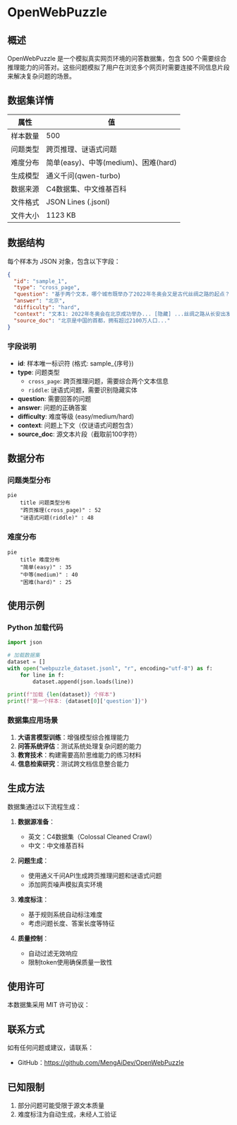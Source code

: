 # OpenWebPuzzle

## 概述

OpenWebPuzzle 是一个模拟真实网页环境的问答数据集，包含 500 个需要综合推理能力的问答对。这些问题模拟了用户在浏览多个网页时需要连接不同信息片段来解决复杂问题的场景。

## 数据集详情

| 属性 | 值 |
|------|----|
| 样本数量 | 500 |
| 问题类型 | 跨页推理、谜语式问题 |
| 难度分布 | 简单(easy)、中等(medium)、困难(hard) |
| 生成模型 | 通义千问(qwen-turbo) |
| 数据来源 | C4数据集、中文维基百科 |
| 文件格式 | JSON Lines (.jsonl) |
| 文件大小 | 1123 KB |

## 数据结构

每个样本为 JSON 对象，包含以下字段：

```json
{
  "id": "sample_1",
  "type": "cross_page",
  "question": "基于两个文本，哪个城市既举办了2022年冬奥会又是古代丝绸之路的起点？",
  "answer": "北京",
  "difficulty": "hard",
  "context": "文本1: 2022年冬奥会在北京成功举办... [隐藏] ...丝绸之路从长安出发...",
  "source_doc": "北京是中国的首都，拥有超过2100万人口..."
}
```

### 字段说明

- **id**: 样本唯一标识符 (格式: sample_{序号})
- **type**: 问题类型
  - `cross_page`: 跨页推理问题，需要综合两个文本信息
  - `riddle`: 谜语式问题，需要识别隐藏实体
- **question**: 需要回答的问题
- **answer**: 问题的正确答案
- **difficulty**: 难度等级 (easy/medium/hard)
- **context**: 问题上下文（仅谜语式问题包含）
- **source_doc**: 源文本片段（截取前100字符）

## 数据分布

### 问题类型分布
```mermaid
pie
    title 问题类型分布
    "跨页推理(cross_page)" : 52
    "谜语式问题(riddle)" : 48
```

### 难度分布
```mermaid
pie
    title 难度分布
    "简单(easy)" : 35
    "中等(medium)" : 40
    "困难(hard)" : 25
```

## 使用示例

### Python 加载代码

```python
import json

# 加载数据集
dataset = []
with open("webpuzzle_dataset.jsonl", "r", encoding="utf-8") as f:
    for line in f:
        dataset.append(json.loads(line))

print(f"加载 {len(dataset)} 个样本")
print(f"第一个样本: {dataset[0]['question']}")
```

### 数据集应用场景

1. **大语言模型训练**：增强模型综合推理能力
2. **问答系统评估**：测试系统处理复杂问题的能力
3. **教育技术**：构建需要高阶思维能力的练习材料
4. **信息检索研究**：测试跨文档信息整合能力

## 生成方法

数据集通过以下流程生成：

1. **数据源准备**：
   - 英文：C4数据集（Colossal Cleaned Crawl）
   - 中文：中文维基百科
   
2. **问题生成**：
   - 使用通义千问API生成跨页推理问题和谜语式问题
   - 添加网页噪声模拟真实环境

3. **难度标注**：
   - 基于规则系统自动标注难度
   - 考虑问题长度、答案长度等特征

4. **质量控制**：
   - 自动过滤无效响应
   - 限制token使用确保质量一致性

## 使用许可

本数据集采用 MIT 许可协议：

## 联系方式

如有任何问题或建议，请联系：
- GitHub：https://github.com/MengAiDev/OpenWebPuzzle

## 已知限制

1. 部分问题可能受限于源文本质量
2. 难度标注为自动生成，未经人工验证
